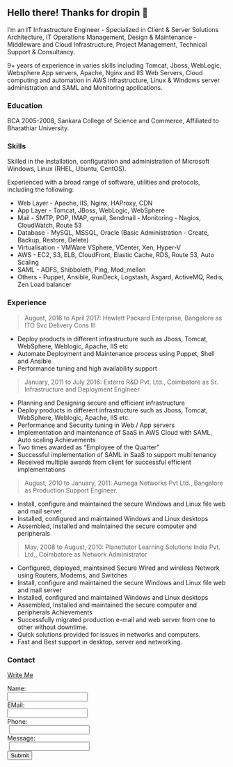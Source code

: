 ## Hello there! Thanks for dropin 🙂

I’m an IT Infrastructure Engineer - Specialized in Client & Server Solutions Architecture, IT Operations Management, Design & Maintenance - Middleware and Cloud Infrastructure, Project Management, Technical Support & Consultancy. 

9+ years of experience in varies skills including Tomcat, Jboss, WebLogic, Websphere App servers, Apache, Nginx and IIS Web Servers, Cloud computing and automation in AWS infrastructure, Linux & Windows server administration and SAML and Monitoring applications.

### Education

BCA 2005-2008,
Sankara College of Science and Commerce, Affiliated to Bharathiar University.

### Skills

Skilled in the installation, configuration and administration of Microsoft Windows, Linux
(RHEL, Ubuntu, CentOS). 

Experienced with a broad range of software, utilities and protocols, including the following:

  - Web Layer - Apache, IIS, Nginx, HAProxy, CDN
  - App Layer - Tomcat, JBoss, WebLogic, WebSphere
  - Mail - SMTP, POP, IMAP, qmail, Sendmail  - Monitoring - Nagios, CloudWatch, Route 53
  - Database - MySQL, MSSQL, Oracle (Basic Administration - Create, Backup, Restore, Delete)
  - Virtualisation - VMWare VSphere, VCenter, Xen, Hyper-V
  - AWS - EC2, S3, ELB, CloudFront, Elastic Cache, RDS, Route 53, Auto Scaling
  - SAML - ADFS, Shibboleth, Ping, Mod_mellon
  - Others - Puppet, Ansible, RunDeck, Logstash, Asgard, ActiveMQ, Redis, Zen Load balancer

### Experience

> August, 2016 to April 2017: Hewlett Packard Enterprise, Bangalore as
ITO Svc Delivery Cons III

- Deploy products in different infrastructure such as Jboss, Tomcat, WebSphere, Weblogic, Apache, IIS etc
- Automate Deployment and Maintenance process using Puppet, Shell and Ansible
- Performance tuning and high availability support

> January, 2011 to July 2016: Exterro R&D Pvt. Ltd., Coimbatore as
Sr. Infrastructure and Deployment Engineer

- Planning and Designing secure and efficient infrastructure
- Deploy products in different infrastructure such as Jboss, Tomcat, WebSphere, Weblogic, Apache, IIS etc.
- Performance and Security tuning in Web / App servers
- Implementation and maintenance of SaaS in AWS Cloud with SAML, Auto scaling Achievements
- Two times awarded as “Employee of the Quarter”
- Successful implementation of SAML in SaaS to support multi tenancy
- Received multiple awards from client for successful efficient implementations

> August, 2010 to January, 2011: Aumega Networks Pvt Ltd., Bangalore as
Production Support Engineer.

- Install, configure and maintained the secure Windows and Linux file web and mail server
- Installed, configured and maintained Windows and Linux desktops
- Assembled, Installed and maintained the secure computer and peripherals

> May, 2008 to August, 2010: Planettutor Learning Solutions India Pvt. Ltd., Coimbatore as
Network Administrator

- Configured, deployed, maintained Secure Wired and wireless Network using Routers, Modems, and Switches
- Install, configure and maintained the secure Windows and Linux file web and mail server
- Installed, configured and maintained Windows and Linux desktops
- Assembled, Installed and maintained the secure computer and peripherals Achievements
- Successfully migrated production e-mail and web server from one to other without downtime.
- Quick solutions provided for issues in networks and computers.
- Fast and Best support in desktop, server and networking.


### Contact
 [Write Me](mailto:contact@thiyagarajan.in)
 
 <div class="container">
 <form name="gform" id="gform" enctype="text/plain" action="https://docs.google.com/forms/d/e/1FAIpQLSc-u_IT4-b8ND8v2THj7Rm3k5yFLk8ufWVcW0NOkAm3j2Spng/formResponse?usp=pp_url&entry.2005620554=Name&entry.1045781291=contact@thiyagarajan.in&entry.1166974658=1234567890&entry.839337160=Your+Message" target="hidden_iframe" onsubmit="submitted=true;">
  Name:<br>
  <input type="text" name="entry.2005620554" id="entry.2005620554"><br>
  EMail:<br>
  <input type="text" name="entry.1045781291" id="entry.1045781291"><br>
  Phone:<br>
  <input type="text" name="entry.1166974658" id="entry.1166974658"><br>
  Message:<br>
  <input type="text" name="entry.839337160" id="entry.839337160"><br>
  <input type="submit" value="Submit">
</form>

<iframe name="hidden_iframe" id="hidden_iframe" style="display:none;" onload="if(submitted) {}"></iframe>

 <script src="assets/js/jquery.min.js"></script>
<script type="text/javascript">var submitted=false;</script>
<script type="text/javascript">
$('#gform').on('submit', function(e) {
  $('#gform *').fadeOut(2000);
  $('#gform').prepend('Your submission has been processed...');
  });
</script>
</div>
